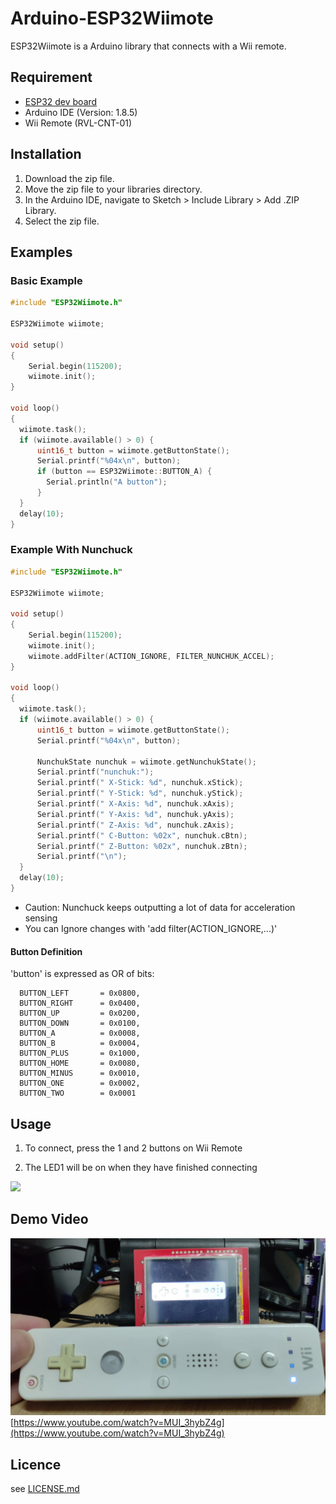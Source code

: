 # Arduino-ESP32Wiimote

ESP32Wiimote is a Arduino library that connects with a Wii remote.

## Requirement

- [ESP32 dev board](https://www.switch-science.com/catalog/3210/)
- Arduino IDE (Version: 1.8.5)
- Wii Remote (RVL-CNT-01)

## Installation
1. Download the zip file.
2. Move the zip file to your libraries directory.
3. In the Arduino IDE, navigate to Sketch > Include Library > Add .ZIP Library.
4. Select the zip file.

## Examples

### Basic Example

```ESP32WiimoteDemo.ino.cpp
#include "ESP32Wiimote.h"

ESP32Wiimote wiimote;

void setup()
{
    Serial.begin(115200);
    wiimote.init();
}

void loop()
{
  wiimote.task();
  if (wiimote.available() > 0) {
      uint16_t button = wiimote.getButtonState();
      Serial.printf("%04x\n", button);
      if (button == ESP32Wiimote::BUTTON_A) {
        Serial.println("A button");
      }
  }
  delay(10);
}


```
### Example With Nunchuck

```ESP32WiimoteDemo.ino.cpp
#include "ESP32Wiimote.h"

ESP32Wiimote wiimote;

void setup()
{
    Serial.begin(115200);
    wiimote.init();
    wiimote.addFilter(ACTION_IGNORE, FILTER_NUNCHUK_ACCEL);
}

void loop()
{
  wiimote.task();
  if (wiimote.available() > 0) {
      uint16_t button = wiimote.getButtonState();
      Serial.printf("%04x\n", button);

      NunchukState nunchuk = wiimote.getNunchukState();
      Serial.printf("nunchuk:");
      Serial.printf(" X-Stick: %d", nunchuk.xStick);
      Serial.printf(" Y-Stick: %d", nunchuk.yStick);
      Serial.printf(" X-Axis: %d", nunchuk.xAxis);
      Serial.printf(" Y-Axis: %d", nunchuk.yAxis);
      Serial.printf(" Z-Axis: %d", nunchuk.zAxis);
      Serial.printf(" C-Button: %02x", nunchuk.cBtn);
      Serial.printf(" Z-Button: %02x", nunchuk.zBtn);
      Serial.printf("\n");
  }
  delay(10);
}

```

- Caution: Nunchuck keeps outputting a lot of data for acceleration sensing
- You can Ignore changes with 'add filter(ACTION_IGNORE,...)'

#### Button Definition
'button' is expressed as OR of bits:

```
  BUTTON_LEFT       = 0x0800,
  BUTTON_RIGHT      = 0x0400,
  BUTTON_UP         = 0x0200,
  BUTTON_DOWN       = 0x0100,
  BUTTON_A          = 0x0008,
  BUTTON_B          = 0x0004,
  BUTTON_PLUS       = 0x1000,
  BUTTON_HOME       = 0x0080,
  BUTTON_MINUS      = 0x0010,
  BUTTON_ONE        = 0x0002,
  BUTTON_TWO        = 0x0001
```
## Usage 

1. To connect, press the 1 and 2 buttons on Wii Remote

1. The LED1 will be on when they have finished connecting  
<img width="30%" src="./remocon_led1_on.png" />  

## Demo Video

![ESP32Wiimotetft_eSPI.png](ESP32Wiimotetft_eSPI.png)[https://www.youtube.com/watch?v=MUI_3hybZ4g](https://www.youtube.com/watch?v=MUI_3hybZ4g)

## Licence

   see [LICENSE.md](./LICENSE.md) 
